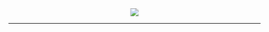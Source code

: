<div id="header" align="center">
<img src= >
</div>
<div id="badges" align="center">
  <a href="https://www.linkedin.com/in/mckenzie-morris91/">
    <img src=https://img.shields.io/badge/Mckenzie-blue?logo=LinkedIn&link=www.linkedin.com%2Fin%2Fmckenzie-morris91 >
  </a>
</div>
<hr></hr>


